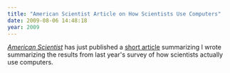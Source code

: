 ```yaml
---
title: "American Scientist Article on How Scientists Use Computers"
date: 2009-08-06 14:48:18
year: 2009
---
```

<a href="http://www.americanscientist.org/"><em>American Scientist</em></a> has just published a <a href="http://www.americanscientist.org/issues/pub/2009/5/how-do-scientists-really-use-computers">short article</a> summarizing I wrote summarizing the results from last year's survey of how scientists actually use computers.
